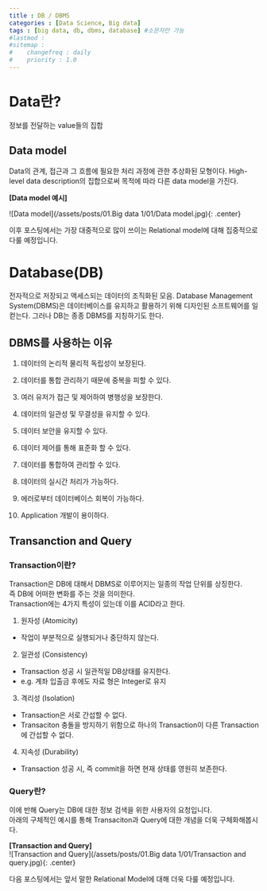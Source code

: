 ```yaml
---
title : DB / DBMS
categories : [Data Science, Big data]
tags : [big data, db, dbms, database] #소문자만 가능
#lastmod : 
#sitemap :
#    changefreq : daily
#    priority : 1.0
---
```


<!--
---
layout: categories
title: Categories
date : YYYY-MM-DD HH:MM:SS +/-TTTT
icon: fas fa-stream
---
-->

# Data란?

정보를 전달하는 value들의 집합

## Data model
Data의 관계, 접근과 그 흐름에 필요한 처리 과정에 관한 추상화된 모형이다.
High-level data description의 집합으로써 목적에 따라 다른 data model을 가진다.

**[Data model 예시]**  

![Data model](/assets/posts/01.Big data 1/01/Data model.jpg){: .center}  

  
이후 포스팅에서는 가장 대중적으로 많이 쓰이는 Relational model에 대해 집중적으로 다룰 예정입니다.


# Database(DB)

전자적으로 저장되고 액세스되는 데이터의 조직화된 모음.
Database Management System(DBMS)은 데이터베이스를 유지하고 활용하기 위해 디자인된 소프트웨어를 일컫는다.
그러나 DB는 종종 DBMS를 지칭하기도 한다.

  

## DBMS를 사용하는 이유


 1. 데이터의 논리적 물리적 독립성이 보장된다.

 2. 데이터를 통합 관리하기 때문에 중복을 피할 수 있다.

 3. 여러 유저가 접근 및 제어하여 병행성을 보장한다.

 4. 데이터의 일관성 및 무결성을 유지할 수 있다.

 5. 데이터 보안을 유지할 수 있다.

 6. 데이터 제어를 통해 표준화 할 수 있다.

 7. 데이터를 통합하여 관리할 수 있다.

 8. 데이터의 실시간 처리가 가능하다.

 9. 에러로부터 데이터베이스 회복이 가능하다.

 10. Application 개발이 용이하다.

  
 ## Transanction and Query

### Transaction이란?  
Transaction은 DB에 대해서 DBMS로 이루어지는 일종의 작업 단위를 상징한다.  
즉 DB에 어떠한 변화를 주는 것을 의미한다.  
Transaction에는 4가지 특성이 있는데 이를 ACID라고 한다.  
1. 원자성 (Atomicity)
- 작업이 부분적으로 실행되거나 중단하지 않는다.
2. 일관성 (Consistency)
- Transaction 성공 시 일관적일 DB상태를 유지한다. 
- e.g. 계좌 입출금 후에도 자료 형은 Integer로 유지
3. 격리성 (Isolation)
- Transaction은 서로 간섭할 수 없다.
- Transaciton 충돌을 방지하기 위함으로 하나의 Transaction이 다른 Transaction에 간섭할 수 없다.
4. 지속성 (Durability)
- Transaction 성공 시, 즉 commit을 하면 현재 상태를 영원히 보존한다.  

### Query란?  
이에 반해 Query는 DB에 대한 정보 검색을 위한 사용자의 요청입니다.  
아래의 구체적인 예시를 통해 Transaciton과 Query에 대한 개념을 더욱 구체화해봅시다.  

 **[Transaction and Query]**  
  ![Transaction and Query](/assets/posts/01.Big data 1/01/Transaction and query.jpg){: .center}  
  

다음 포스팅에서는 앞서 말한 Relational Model에 대해 더욱 다룰 예정입니다.